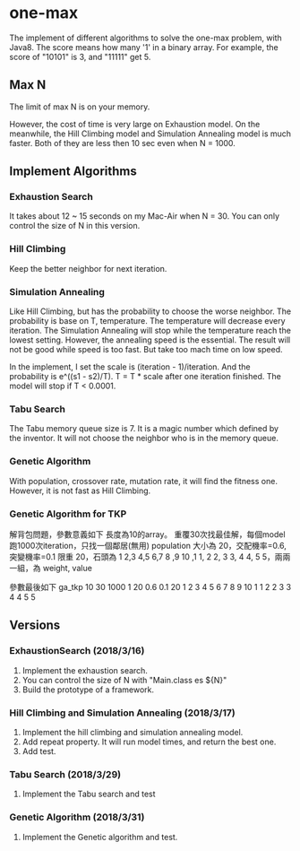 # one-max
The implement of different algorithms to solve the one-max problem, with Java8.
The score means how many '1' in a binary array.
For example, the score of "10101" is 3, and "11111" get 5.

## Max N
The limit of max N is on your memory.

However, the cost of time is very large on Exhaustion model.
On the meanwhile, the Hill Climbing model and Simulation Annealing model is much faster.
Both of they are less then 10 sec even when N = 1000.

## Implement Algorithms

### Exhaustion Search
It takes about 12 ~ 15 seconds on my Mac-Air when N = 30.
You can only control the size of N in this version.

### Hill Climbing
Keep the better neighbor for next iteration.

### Simulation Annealing
Like Hill Climbing, but has the probability to choose the worse neighbor.
The probability is base on T, temperature. The temperature will decrease every iteration. The Simulation Annealing will stop while the temperature reach the lowest setting.
However, the annealing speed is the essential. The result will not be good while speed is too fast. But take too mach time on low speed.

In the implement, I set the scale is (iteration - 1)/iteration. And the probability is e^((s1 - s2)/T).
T = T * scale after one iteration finished. The model will stop if T < 0.0001.

### Tabu Search
The Tabu memory queue size is 7. It is a magic number which defined by the inventor.
It will not choose the neighbor who is in the memory queue.

### Genetic Algorithm
With population, crossover rate, mutation rate, it will find the fitness one.
However, it is not fast as Hill Climbing.

### Genetic Algorithm for TKP
解背包問題，參數意義如下
長度為10的array。
重覆30次找最佳解，每個model跑1000次iteration，只找一個鄰居(無用)
population 大小為 20，交配機率=0.6, 突變機率=0.1
限重 20，石頭為 1 2,3 4,5 6,7 8 ,9 10 ,1 1, 2 2, 3 3, 4 4, 5 5，兩兩一組，為 weight, value

參數最後如下
ga_tkp 10 30 1000 1 20 0.6 0.1 20 1 2 3 4 5 6 7 8 9 10 1 1 2 2 3 3 4 4 5 5

## Versions
### ExhaustionSearch (2018/3/16)
1. Implement the exhaustion search.
2. You can control the size of N with "Main.class es ${N}"
3. Build the prototype of a framework.

### Hill Climbing and Simulation Annealing (2018/3/17)
1. Implement the hill climbing and simulation annealing model.
2. Add repeat property. It will run model times, and return the best one.
3. Add test.

### Tabu Search (2018/3/29)
1. Implement the Tabu search and test

### Genetic Algorithm (2018/3/31)
1. Implement the Genetic algorithm and test.